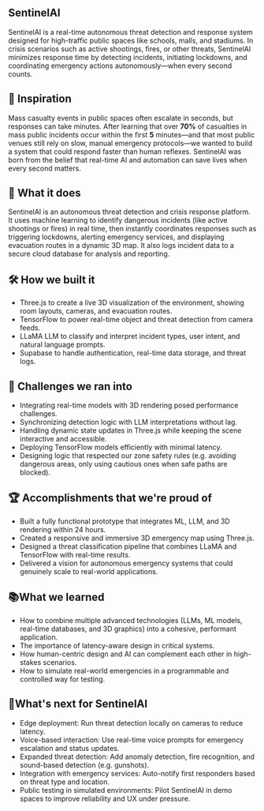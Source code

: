 ## **SentinelAI**
SentinelAI is a real-time autonomous threat detection and response system designed for high-traffic public spaces like schools, malls, and stadiums. In crisis scenarios such as active shootings, fires, or other threats, SentinelAI minimizes response time by detecting incidents, initiating lockdowns, and coordinating emergency actions autonomously—when every second counts.

## 🧠 **Inspiration**
Mass casualty events in public spaces often escalate in seconds, but responses can take minutes. After learning that over **70%** of casualties in mass public incidents occur within the first **5** minutes—and that most public venues still rely on slow, manual emergency protocols—we wanted to build a system that could respond faster than human reflexes. SentinelAI was born from the belief that real-time AI and automation can save lives when every second matters.

## 🚨 **What it does**
SentinelAI is an autonomous threat detection and crisis response platform. It uses machine learning to identify dangerous incidents (like active shootings or fires) in real time, then instantly coordinates responses such as triggering lockdowns, alerting emergency services, and displaying evacuation routes in a dynamic 3D map. It also logs incident data to a secure cloud database for analysis and reporting.

## 🛠️ **How we built it**
<ul>
<li>Three.js to create a live 3D visualization of the environment, showing room layouts, cameras, and evacuation routes.</li>

<li>TensorFlow to power real-time object and threat detection from camera feeds.</li>

<li>LLaMA LLM to classify and interpret incident types, user intent, and natural language prompts.</li>

<li>Supabase to handle authentication, real-time data storage, and threat logs.</li>
</ul>

## 🧱 **Challenges we ran into**
<ul>
<li>Integrating real-time models with 3D rendering posed performance challenges.</li>

<li>Synchronizing detection logic with LLM interpretations without lag.</li>

<li>Handling dynamic state updates in Three.js while keeping the scene interactive and accessible.</li>

<li>Deploying TensorFlow models efficiently with minimal latency.</li>

<li>Designing logic that respected our zone safety rules (e.g. avoiding dangerous areas, only using cautious ones when safe paths are blocked).</li>
</ul>

## 🏆 **Accomplishments that we're proud of**
<ul>
<li>Built a fully functional prototype that integrates ML, LLM, and 3D rendering within 24 hours.</li>

<li>Created a responsive and immersive 3D emergency map using Three.js.</li>

<li>Designed a threat classification pipeline that combines LLaMA and TensorFlow with real-time results.</li>

<li>Delivered a vision for autonomous emergency systems that could genuinely scale to real-world applications.</li>
</ul>

## 📚**What we learned**
<ul>
<li>How to combine multiple advanced technologies (LLMs, ML models, real-time databases, and 3D graphics) into a cohesive, performant application.</li>

<li>The importance of latency-aware design in critical systems.</li>

<li>How human-centric design and AI can complement each other in high-stakes scenarios.</li>

<li>How to simulate real-world emergencies in a programmable and controlled way for testing.</li>
</ul>

## 🚀**What's next for SentinelAI**
<ul>
<li>Edge deployment: Run threat detection locally on cameras to reduce latency.</li>

<li>Voice-based interaction: Use real-time voice prompts for emergency escalation and status updates.</li>

<li>Expanded threat detection: Add anomaly detection, fire recognition, and sound-based detection (e.g. gunshots).</li>

<li>Integration with emergency services: Auto-notify first responders based on threat type and location.</li>

<li>Public testing in simulated environments: Pilot SentinelAI in demo spaces to improve reliability and UX under pressure.</li>
</ul>
